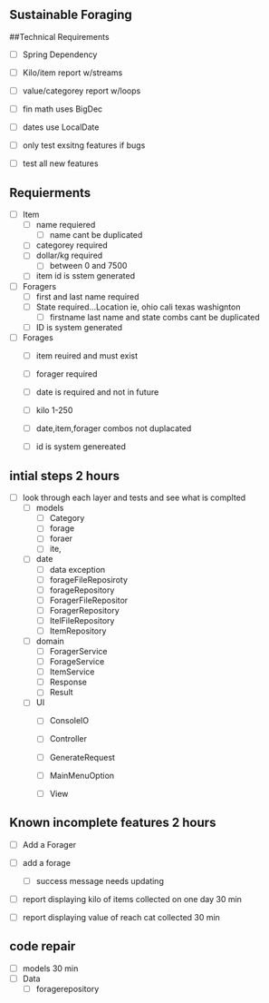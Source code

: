 ## Sustainable Foraging

##Technical Requirements

* [ ] Spring Dependency
* [ ] Kilo/item report w/streams 
* [ ] value/categorey report w/loops
* [ ] fin math uses BigDec
* [ ] dates use LocalDate
* [ ] only test exsitng features if bugs
* [ ] test all new features


## Requierments

* [ ] Item
    * [ ] name requiered
        * [ ] name cant be duplicated
    * [ ] categorey required
    * [ ] dollar/kg required
        * [ ] between 0 and 7500
    * [ ]  item id is sstem generated

* [ ]  Foragers
    * [ ] first and last name required
    * [ ] State required...Location ie, ohio cali texas washignton
        * [ ] firstname last name and state combs cant be duplicated
    * [ ] ID is system generated

* [ ] Forages
    * [ ] item reuired and must exist
    * [ ] forager required
    * [ ] date is required and not in future
    * [ ] kilo 1-250
    * [ ] date,item,forager combos not duplacated
    * [ ] id is system genereated


## intial steps             2 hours
* [ ] look through each layer and tests and see what is complted
    * [ ] models
        * [ ] Category
        * [ ] forage
        * [ ] foraer
        * [ ] ite,
    * [ ] date
        * [ ] data exception
        * [ ] forageFileReposiroty
        * [ ] forageRepository
        * [ ] ForagerFileRepositor
        * [ ] ForagerRepository
        * [ ] ItelFileRepository
        * [ ] ItemRepository
    * [ ] domain
        * [ ] ForagerService
        * [ ] ForageService
        * [ ] ItemService
        * [ ] Response
        * [ ] Result
    * [ ] UI
        * [ ] ConsoleIO
        * [ ] Controller
        * [ ] GenerateRequest
        * [ ] MainMenuOption
        * [ ] View


## Known incomplete features        2 hours
* [ ] Add a Forager          
* [ ] add a forage       
    * [ ] success message needs updating
* [ ]  report displaying kilo of items collected on one day         30 min
* [ ]  report displaying value of reach cat collected               30 min


## code repair
* [ ] models            30 min
* [ ]  Data
    * [ ] foragerepository 